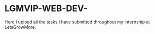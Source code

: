 # LGMVIP-WEB-DEV-
Here I upload all the tasks I have submitted throughout my internship at LetsGrowMore.
